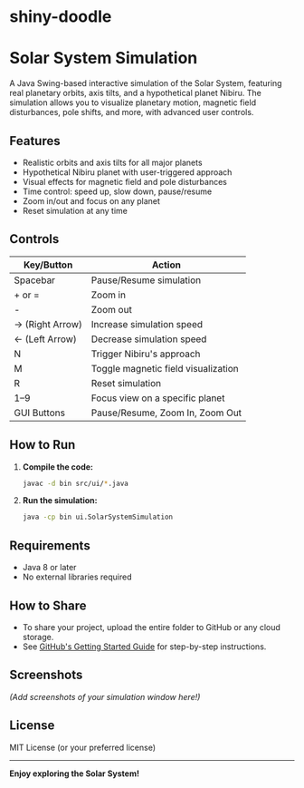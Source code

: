 # shiny-doodle
# Solar System Simulation

A Java Swing-based interactive simulation of the Solar System, featuring real planetary orbits, axis tilts, and a hypothetical planet Nibiru. The simulation allows you to visualize planetary motion, magnetic field disturbances, pole shifts, and more, with advanced user controls.

## Features

- Realistic orbits and axis tilts for all major planets
- Hypothetical Nibiru planet with user-triggered approach
- Visual effects for magnetic field and pole disturbances
- Time control: speed up, slow down, pause/resume
- Zoom in/out and focus on any planet
- Reset simulation at any time

## Controls

| Key/Button      | Action                                      |
|-----------------|---------------------------------------------|
| Spacebar        | Pause/Resume simulation                     |
| + or =          | Zoom in                                     |
| -               | Zoom out                                    |
| → (Right Arrow) | Increase simulation speed                   |
| ← (Left Arrow)  | Decrease simulation speed                   |
| N               | Trigger Nibiru's approach                   |
| M               | Toggle magnetic field visualization         |
| R               | Reset simulation                            |
| 1–9             | Focus view on a specific planet             |
| GUI Buttons     | Pause/Resume, Zoom In, Zoom Out             |

## How to Run

1. **Compile the code:**
    ```sh
    javac -d bin src/ui/*.java
    ```

2. **Run the simulation:**
    ```sh
    java -cp bin ui.SolarSystemSimulation
    ```

## Requirements

- Java 8 or later
- No external libraries required

## How to Share

- To share your project, upload the entire folder to GitHub or any cloud storage.
- See [GitHub's Getting Started Guide](https://docs.github.com/en/get-started/quickstart/create-a-repo) for step-by-step instructions.

## Screenshots

*(Add screenshots of your simulation window here!)*

## License

MIT License (or your preferred license)

---

**Enjoy exploring the Solar System!**
